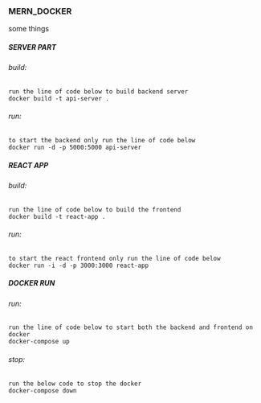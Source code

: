 ### MERN_DOCKER

some things

##### SERVER PART
###### build: 
	run the line of code below to build backend server
	docker build -t api-server .

###### run:
	to start the backend only run the line of code below
	docker run -d -p 5000:5000 api-server

##### REACT APP
###### build: 
	run the line of code below to build the frontend
	docker build -t react-app .

###### run: 
	to start the react frontend only run the line of code below
	docker run -i -d -p 3000:3000 react-app

##### DOCKER RUN
###### run: 
	run the line of code below to start both the backend and frontend on docker
	docker-compose up

###### stop: 
	run the below code to stop the docker
	docker-compose down
